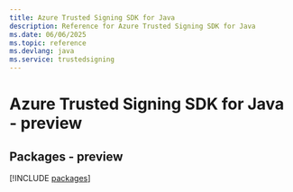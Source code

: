 ```yaml
---
title: Azure Trusted Signing SDK for Java
description: Reference for Azure Trusted Signing SDK for Java
ms.date: 06/06/2025
ms.topic: reference
ms.devlang: java
ms.service: trustedsigning
---
```

# Azure Trusted Signing SDK for Java - preview
## Packages - preview
[!INCLUDE [packages](trusted-signing-index.md)]